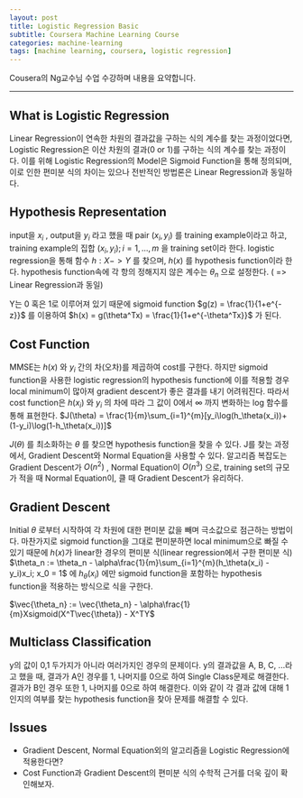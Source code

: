```yaml
---
layout: post
title: Logistic Regression Basic
subtitle: Coursera Machine Learning Course
categories: machine-learning
tags: [machine learning, coursera, logistic regression]
---
```


Cousera의 Ng교수님 수업 수강하며 내용을 요약합니다.


----------------------------------------------------------------

## What is Logistic Regression

Linear Regression이 연속한 차원의 결과값을 구하는 식의 계수를 찾는 과정이었다면, Logistic Regression은 이산 차원의 결과(0 or 1)를 구하는 식의 계수를 찾는 과정이다. 이를 위해 Logistic Regression의 Model은 Sigmoid Function을 통해 정의되며, 이로 인한 편미분 식의 차이는 있으나 전반적인 방법론은 Linear Regression과 동일하다.

## Hypothesis Representation
input을
$x_i$
, output을
$y_i$
라고 했을 때 pair
$(x_i, y_i)$
를 training example이라고 하고,
training example의 집합
$(x_i, y_i);i=1,...,m$
을 training set이라 한다.
logistic regression을 통해 함수
$h : X -> Y$
를 찾으며,
$h(x)$
를 hypothesis function이라 한다.
hypothesis function속에 각 항의 정해지지 않은 계수는
$\theta_n$
으로 설정한다.
( => Linear Regression과 동일)

Y는 0 혹은 1로 이루어져 있기 때문에 sigmoid function
$g(z) = \frac{1}{1+e^{-z}}$
를 이용하여
$h(x) = g(\theta^Tx) = \frac{1}{1+e^{-\theta^Tx}}$
가 된다.



## Cost Function
MMSE는
$h(x)$
와
$y_i$
간의 차(오차)를 제곱하여 cost를 구한다.
하지만 sigmoid function을 사용한 logistic regression의 hypothesis function에 이를 적용할 경우 local minimum이 많아져 gradient descent가 좋은 결과를 내기 어려워진다.
따라서 cost function은
$h(x_i)$
와
$y_i$
의 차에 따라 그 값이 0에서
$\infty$
까지 변화하는 log 함수를 통해 표현한다.
$J(\theta) = \frac{1}{m}\sum_{i=1}^{m}[y_i\log(h_\theta(x_i))+(1-y_i)\log(1-h_\theta(x_i))]$

$J(\theta)$
를 최소화하는
$\theta$
를 찾으면 hypothesis function을 찾을 수 있다.
J를 찾는 과정에서, Gradient Descent와 Normal Equation을 사용할 수 있다.
알고리즘 복잡도는 Gradient Descent가
$O(n^2)$
, Normal Equation이
$O(n^3)$
으로,
training set의 규모가 적을 때 Normal Equation이, 클 때 Gradient Descent가 유리하다.

## Gradient Descent
Initial
$\theta$
로부터 시작하여 각 차원에 대한 편미분 값을 빼며 극소값으로 점근하는 방법이다.
마찬가지로 sigmoid function을 그대로 편미분하면 local minimum으로 빠질 수 있기 때문에
$h(x)$가 linear한 경우의 편미분 식(linear regression에서 구한 편미분 식)
$\theta_n := \theta_n - \alpha\frac{1}{m}\sum_{i=1}^{m}(h_\theta(x_i) - y_i)x_i; x_0 = 1$
에
$h_\theta(x_i)$
에만 sigmoid function을 포함하는 hypothesis function을 적용하는 방식으로 식을 구한다.

$\vec{\theta_n} := \vec{\theta_n} - \alpha\frac{1}{m}Xsigmoid(X^T\vec{\theta}) - X^TY$

## Multiclass Classification
y의 값이 0,1 두가지가 아니라 여러가지인 경우의 문제이다.
y의 결과값을 A, B, C, ...라고 했을 때,
결과가 A인 경우를 1, 나머지를 0으로 하여 Single Class문제로 해결한다.
결과가 B인 경우 또한 1, 나머지를 0으로 하여 해결한다.
이와 같이 각 결과 값에 대해 1인지의 여부를 찾는 hypothesis function을 찾아 문제를 해결할 수 있다.

## Issues
* Gradient Descent, Normal Equation외의 알고리즘을 Logistic Regression에 적용한다면?
* Cost Function과 Gradient Descent의 편미분 식의 수학적 근거를 더욱 깊이 확인해보자.
